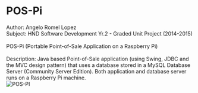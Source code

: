 # POS-Pi
Author: Angelo Romel Lopez<br/>
Subject: HND Software Development Yr.2 - Graded Unit Project (2014-2015)<br/><br/>
POS-Pi (Portable Point-of-Sale Application on a Raspberry Pi)<br/><br/>
Description: Java based Point-of-Sale application (using Swing, JDBC and the MVC design pattern) that uses a database stored in a MySQL Database Server (Community Server Edition). Both application and database server runs on a Raspberry Pi machine.<br>
![POS-PI](https://raw.github.com/angelo-lopez/pos-pi/img/imag0094.jpg)

